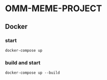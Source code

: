 # OMM-MEME-PROJECT

## Docker

### start

`docker-compose up`

### build and start

`docker-compose up --build`
